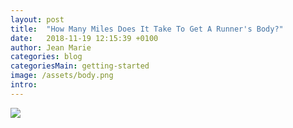 ```yaml
---
layout: post
title:  "How Many Miles Does It Take To Get A Runner's Body?"
date:   2018-11-19 12:15:39 +0100
author: Jean Marie
categories: blog
categoriesMain: getting-started
image: /assets/body.png
intro:
---
```


<img src="http://ac.aup.edu/~a98632/assets/body.png">
